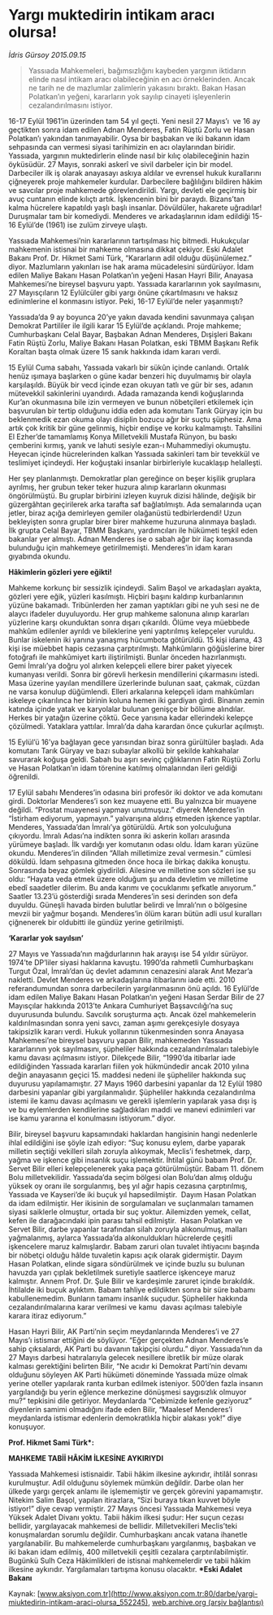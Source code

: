 # Yargı muktedirin intikam aracı olursa!

*İdris Gürsoy 2015.09.15*

<div class="pNewsDetailMainContent ctx_content" itemprop="articleBody">
 <blockquote>
  <p>
   Yassıada Mahkemeleri, bağımsızlığını kaybeden yargının iktidarın elinde nasıl intikam aracı olabileceğinin en acı örneklerinden. Ancak ne tarih ne de mazlumlar zalimlerin yakasını bıraktı. Bakan Hasan Polatkan’ın yeğeni, kararların yok sayılıp cinayeti işleyenlerin cezalandırılmasını istiyor.
  </p>
 </blockquote>
 <p>
  16-17 Eylül 1961’in üzerinden tam 54 yıl geçti. Yeni nesil 27 Mayıs’ı  ve 16 ay geçtikten sonra idam edilen Adnan Menderes, Fatin Rüştü Zorlu ve Hasan Polatkan’ı yakından tanımayabilir. Oysa bir başbakan ve iki bakanın idam sehpasında can vermesi siyasi tarihimizin en acı olaylarından biridir. Yassıada, yargının muktedirlerin elinde nasıl bir kılıç olabileceğinin hazin öyküsüdür. 27 Mayıs, sonraki askerî ve sivil darbeler için bir model. Darbeciler ilk iş olarak anayasayı askıya aldılar ve evrensel hukuk kurallarını çiğneyerek proje mahkemeler kurdular. Darbecilere bağlılığını bildiren hâkim ve savcılar proje mahkemede görevlendirildi. Yargı, devleti ele geçirmiş bir avuç cuntanın elinde kılıçtı artık. İşkencenin bini bir paraydı. Bizans’tan kalma hücrelere kapatıldı yaşlı başlı insanlar. Dövüldüler, hakarete uğradılar! Duruşmalar tam bir komediydi. Menderes ve arkadaşlarının idam edildiği 15-16 Eylül’de (1961) ise zulüm zirveye ulaştı.
 </p>
 <p>
  Yassıada Mahkemesi’nin kararlarının tartışılması hiç bitmedi. Hukukçular mahkemenin istisnai bir mahkeme olmasına dikkat çekiyor. Eski Adalet Bakanı Prof. Dr. Hikmet Sami Türk, “Kararların adil olduğu düşünülemez.” diyor. Mazlumların yakınları ise hak arama mücadelesini sürdürüyor. İdam edilen Maliye Bakanı Hasan Polatkan’ın yeğeni Hasan Hayri Bilir, Anayasa Mahkemesi’ne bireysel başvuru yaptı. Yassıada kararlarının yok sayılmasını, 27 Mayısçıların 12 Eylülcüler gibi yargı önüne çıkartılmasını ve haksız edinimlerine el konmasını istiyor. Peki, 16-17 Eylül’de neler yaşanmıştı?
 </p>
 <p>
  Yassıada’da 9 ay boyunca 20’ye yakın davada kendini savunmaya çalışan Demokrat Partililer ile ilgili karar 15 Eylül’de açıklandı. Proje mahkeme; Cumhurbaşkanı Celal Bayar, Başbakan Adnan Menderes, Dışişleri Bakanı Fatin Rüştü Zorlu, Maliye Bakanı Hasan Polatkan, eski TBMM Başkanı Refik Koraltan başta olmak üzere 15 sanık hakkında idam kararı verdi.
 </p>
 <p>
  15 Eylül Cuma sabahı, Yassıada vakarlı bir sükûn içinde canlandı. Ortalık henüz ışımaya başlarken o güne kadar benzeri hiç duyulmamış bir olayla karşılaşıldı. Büyük bir vecd içinde ezan okuyan tatlı ve gür bir ses, adanın mütevekkil sakinlerini uyandırdı. Adada ramazanda kendi koğuşlarında Kur’an okunmasına bile izin vermeyen ve bunun nöbetçileri etkilemek için başvurulan bir tertip olduğunu iddia eden ada komutanı Tarık Güryay için bu beklenmedik ezan okuma olayı disiplin bozucu ağır bir suçtu şüphesiz. Ama artık çok kritik bir güne gelinmiş, hiçbir endişe ve korku kalmamıştı. Tahsilini El Ezher’de tamamlamış Konya Milletvekili Mustafa Rünyon, bu baskı çemberini kırmış, yanık ve lahuti sesiyle ezan-ı Muhammediyi okumuştu. Heyecan içinde hücrelerinden kalkan Yassıada sakinleri tam bir tevekkül ve teslimiyet içindeydi. Her koğuştaki insanlar birbirleriyle kucaklaşıp helalleşti.
 </p>
 <p>
  Her şey planlanmıştı. Demokratlar plan gereğince on beşer kişilik gruplara ayrılmış, her grubun teker teker huzura alınıp kararların okunması öngörülmüştü. Bu gruplar birbirini izleyen kuyruk dizisi hâlinde, değişik bir güzergâhtan geçirilerek arka tarafta saf bağlatılmıştı. Ada semalarında uçan jetler, biraz açığa demirleyen gemiler olağanüstü tedbirlerdendi! Uzun bekleyişten sonra gruplar birer birer mahkeme huzuruna alınmaya başladı. İlk grupta Celal Bayar, TBMM Başkanı, yardımcıları ile hükümeti teşkil eden bakanlar yer almıştı. Adnan Menderes ise o sabah ağır bir ilaç komasında bulunduğu için mahkemeye getirilmemişti. Menderes’in idam kararı gıyabında okundu.
 </p>
 <p>
  <strong>
   Hâkimlerin gözleri yere eğikti!
  </strong>
 </p>
 <p>
  Mahkeme korkunç bir sessizlik içindeydi. Salim Başol ve arkadaşları ayakta, gözleri yere eğik, yüzleri kasılmıştı. Hiçbiri başını kaldırıp kurbanlarının yüzüne bakamadı. Tribünlerden her zaman yaptıkları gibi ne yuh sesi ne de alaycı ifadeler duyuluyordu. Her grup mahkeme salonuna alınıp kararları yüzlerine karşı okunduktan sonra dışarı çıkarıldı. Ölüme veya müebbede mahkûm edilenler ayrıldı ve bileklerine yeni yaptırılmış kelepçeler vuruldu. Bunlar iskelenin iki yanına yanaşmış hücumbota götürüldü. 15 kişi idama, 43 kişi ise müebbet hapis cezasına çarptırılmıştı. Mahkûmların göğüslerine birer fotoğrafı ile mahkûmiyet kartı iliştirilmişti. Bunlar önceden hazırlanmıştı. Gemi İmralı’ya doğru yol alırken kelepçeli ellere birer paket yiyecek kumanyası verildi. Sonra bir görevli herkesin mendillerini çıkarmasını istedi. Masa üzerine yayılan mendillere üzerlerinde bulunan saat, çakmak, cüzdan ne varsa konulup düğümlendi. Elleri arkalarına kelepçeli idam mahkûmları iskeleye çıkarılınca her birinin koluna hemen iki gardiyan girdi. Binanın zemin katında içinde yatak ve karyolalar bulunan genişçe bir bölüme alındılar. Herkes bir yatağın üzerine çöktü. Gece yarısına kadar ellerindeki kelepçe çözülmedi. Yataklara yattılar. İmralı’da daha karardan önce çukurlar açılmıştı.
 </p>
 <p>
  15 Eylül’ü 16’ya bağlayan gece yarısından biraz sonra gürültüler başladı. Ada komutanı Tarık Güryay ve bazı subaylar alkollü bir şekilde kahkahalar savurarak koğuşa geldi. Sabah bu aşırı sevinç çığlıklarının Fatin Rüştü Zorlu ve Hasan Polatkan’ın idam törenine katılmış olmalarından ileri geldiği öğrenildi.
 </p>
 <p>
  17 Eylül sabahı Menderes’in odasına biri profesör iki doktor ve ada komutanı girdi. Doktorlar Menderes’i son kez muayene etti. Bu yalnızca bir muayene değildi. “Prostat muayenesi yapmayı unutmuşuz.” diyerek Menderes’in “İstirham ediyorum, yapmayın.” yalvarışına aldırış etmeden işkence yaptılar. Menderes, Yassıada’dan İmralı’ya götürüldü. Artık son yolculuğuna çıkıyordu. İmralı Adası’na indikten sonra iki askerin kolları arasında yürümeye başladı. İlk vardığı yer komutanın odası oldu. İdam kararı yüzüne okundu. Menderes’in dilinden “Allah milletimize zeval vermesin.” cümlesi döküldü. İdam sehpasına gitmeden önce hoca ile birkaç dakika konuştu. Sonrasında beyaz gömlek giydirildi. Ailesine ve milletine son sözleri ise şu oldu: “Hayata veda etmek üzere olduğum şu anda devletim ve milletime ebedî saadetler dilerim. Bu anda karımı ve çocuklarımı şefkatle anıyorum.” Saatler 13.23’ü gösterdiği sırada Menderes’in sesi derinden son defa duyuldu. Güneşli havada birden bulutlar belirdi ve İmralı’nın o bölgesine mevzii bir yağmur boşandı. Menderes’in ölüm kararı bütün adli usul kuralları çiğnenerek bir oldubitti ile gündüz yerine getirilmişti.
 </p>
 <p>
  <strong>
   ‘Kararlar yok sayılsın’
  </strong>
 </p>
 <p>
  27 Mayıs ve Yassıada’nın mağdurlarının hak arayışı ise 54 yıldır sürüyor. 1974’te DP’liler siyasi haklarına kavuştu. 1990’da rahmetli Cumhurbaşkanı Turgut Özal, İmralı’dan üç devlet adamının cenazesini alarak Anıt Mezar’a nakletti. Devlet Menderes ve arkadaşlarına itibarlarını iade etti. 2010 referandumundan sonra darbecilerin yargılanmasının önü açıldı. 16 Eylül’de idam edilen Maliye Bakanı Hasan Polatkan’ın yeğeni Hasan Serdar Bilir de 27 Mayısçılar hakkında 2013’te Ankara Cumhuriyet Başsavcılığı’na suç duyurusunda bulundu. Savcılık soruşturma açtı. Ancak özel mahkemelerin kaldırılmasından sonra yeni savcı, zaman aşımı gerekçesiyle dosyaya takipsizlik kararı verdi. Hukuk yollarının tükenmesinden sonra Anayasa Mahkemesi’ne bireysel başvuru yapan Bilir, mahkemeden Yassıada kararlarının yok sayılmasını, şüpheliler hakkında cezalandırılmaları talebiyle kamu davası açılmasını istiyor. Dilekçede Bilir, “1990’da itibarlar iade edildiğinden Yassıada kararları fiilen yok hükmündedir ancak 2010 yılına değin anayasanın geçici 15. maddesi nedeni ile şüpheliler hakkında suç duyurusu yapılamamıştır. 27 Mayıs 1960 darbesini yapanlar da 12 Eylül 1980 darbesini yapanlar gibi yargılanmalıdır. Şüpheliler hakkında cezalandırılma istemi ile kamu davası açılmasını ve gerekli işlemlerin yapılarak yasa dışı iş ve bu eylemlerden kendilerine sağladıkları maddi ve manevi edinimleri var ise kamu yararına el konulmasını istiyorum.” diyor.
 </p>
 <p>
  Bilir, bireysel başvuru kapsamındaki haklardan hangisinin hangi nedenlerle ihlal edildiğini ise şöyle izah ediyor: “Suç konusu eylem, darbe yaparak milletin seçtiği vekilleri silah zoruyla alıkoymak, Meclis’i feshetmek, darp, yağma ve işkence gibi insanlık suçu işlemektir. İhtilal günü babam Prof. Dr. Servet Bilir elleri kelepçelenerek yaka paça götürülmüştür. Babam 11. dönem Bolu milletvekilidir. Yassıada’da seçim bölgesi olan Bolu’dan almış olduğu yüksek oy oranı ile sorgulanmış, beş yıl ağır hapis cezasına çarptırılmış, Yassıada ve Kayseri’de iki buçuk yıl hapsedilmiştir.  Dayım Hasan Polatkan da idam edilmiştir. Her ikisinin de sorgulamaları ve suçlanmaları tamamen siyasi saiklerle olmuştur, ortada bir suç yoktur. Ailemizden yemek, cellat, kefen ile darağacındaki ipin parası tahsil edilmiştir.  Hasan Polatkan ve Servet Bilir, darbe yapanlar tarafından silah zoruyla alıkonulmuş, malları yağmalanmış, aylarca Yassıada’da alıkonuldukları hücrelerde çeşitli işkencelere maruz kalmışlardır. Babam zaruri olan tuvalet ihtiyacını başında bir nöbetçi olduğu hâlde tuvaletin kapısı açık olarak gidermiştir. Dayım Hasan Polatkan, elinde sigara söndürülmek ve içinde buzlu su bulunan havuzda yarı çıplak bekletilmek suretiyle saatlerce işkenceye maruz kalmıştır. Annem Prof. Dr. Şule Bilir ve kardeşimle zaruret içinde bırakıldık. İhtilalde iki buçuk aylıktım. Babam tahliye edildikten sonra bir süre babamı kabullenemedim. Bunların tamamı insanlık suçudur. Şüpheliler hakkında cezalandırılmalarına karar verilmesi ve kamu  davası açılması talebiyle karara itiraz ediyorum.”
 </p>
 <p>
  Hasan Hayri Bilir, AK Parti’nin seçim meydanlarında Menderes’i ve 27 Mayıs’ı istismar ettiğini de söylüyor. “Eğer gerçekten Adnan Menderes’e sahip çıksalardı, AK Parti bu davanın takipçisi olurdu.” diyor. Yassıada’nın da 27 Mayıs darbesi hatıralarıyla gelecek nesillere ibretlik bir müze olarak kalması gerektiğini belirten Bilir, “Ne acıdır ki Demokrat Parti’nin devamı olduğunu söyleyen AK Parti hükümeti döneminde Yassıada müze olmak yerine oteller yapılarak ranta kurban edilmek isteniyor. 500’den fazla insanın yargılandığı bu yerin eğlence merkezine dönüşmesi saygısızlık olmuyor mu?” tepkisini dile getiriyor. Meydanlarda “Cebimizde kefenle geziyoruz” diyenlerin samimi olmadığını ifade eden Bilir, “Maalesef Menderes’i meydanlarda istismar edenlerin demokratlıkla hiçbir alakası yok!” diye konuşuyor.
 </p>
 <p>
  <strong>
   Prof. Hikmet Sami Türk*:
  </strong>
 </p>
 <p>
  <strong>
   MAHKEME TABİİ HÂKİM İLKESİNE AYKIRIYDI
  </strong>
 </p>
 <p>
  Yassıada Mahkemesi istisnaidir. Tabii hâkim ilkesine aykırıdır, ihtilâl sonrası kurulmuştur. Adil olduğunu söylemek mümkün değildir. Darbe olan her ülkede yargı gerçek anlamı ile işlememiştir ve gerçek görevini yapamamıştır. Nitekim Salim Başol, yapılan itirazlara, “Sizi buraya tıkan kuvvet böyle istiyor!” diye cevap vermiştir. 27 Mayıs öncesi Yassıada Mahkemesi veya Yüksek Adalet Divanı yoktu. Tabii hâkim ilkesi şudur: Her suçun cezası bellidir, yargılayacak mahkemesi de bellidir. Milletvekilleri Meclis’teki konuşmalardan sorumlu değildir. Cumhurbaşkanı ancak vatana ihanetle yargılanabilir. Bu mahkemelerde cumhurbaşkanı yargılanmış, başbakan ve iki bakan idam edilmiş, 400 milletvekili çeşitli cezalara çarptırılabilmiştir. Bugünkü Sulh Ceza Hâkimlikleri de istisnai mahkemelerdir ve tabii hâkim ilkesine aykırıdır. Yargılamaları tartışma konusu olacaktır.
  <strong>
   *Eski Adalet Bakanı
  </strong>
 </p>
</div>


Kaynak: [www.aksiyon.com.tr](http://www.aksiyon.com.tr:80/darbe/yargi-miuktedirin-intikam-araci-olursa_552245), [web.archive.org (arşiv bağlantısı)](http://web.archive.org/web/20151031114815/http://www.aksiyon.com.tr:80/darbe/yargi-miuktedirin-intikam-araci-olursa_552245)

